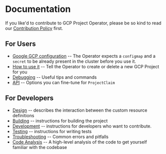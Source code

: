 # Documentation

If you like'd to contribute to GCP Project Operator, please be so kind to read our [Contribution Policy](./CONTRIBUTING.md) first.

## For Users

* [Google GCP configuration](./gcpconfig.md) -- The Operator expects a `configmap` and a `secret` to be already present in the cluster before you use it.
* [How to use it](./userstory.md) -- Tell the Operator to create or delete a new GCP Project for you
* [Debugging](./debug.md) -- Useful tips and commands
* [API](./api.md) -- Options you can fine-tune for `ProjectClaim`

## For Developers

* [Design](./design.md) -- describes the interaction between the custom resource definitions
* [Building](./building.md) -- instructions for building the project
* [Development](./development.md) -- instructions for developers who want to contribute.
* [Testing](./testing.md) -- instructions for writing tests
* [Troubleshooting](./troubleshooting.md) -- Common errors and pitfalls
* [Code Analysis](./analyze.md) -- A high-level analysis of the code to get yourself familiar with the codebase
